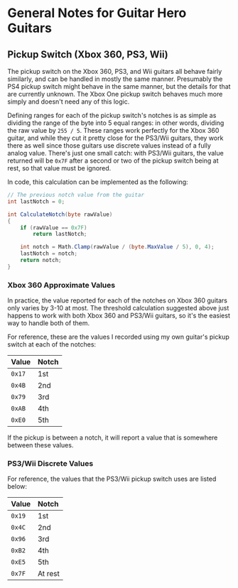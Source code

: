 # General Notes for Guitar Hero Guitars

## Pickup Switch (Xbox 360, PS3, Wii)

The pickup switch on the Xbox 360, PS3, and Wii guitars all behave fairly similarly, and can be handled in mostly the same manner. Presumably the PS4 pickup switch might behave in the same manner, but the details for that are currently unknown. The Xbox One pickup switch behaves much more simply and doesn't need any of this logic.

Defining ranges for each of the pickup switch's notches is as simple as dividing the range of the byte into 5 equal ranges: in other words, dividing the raw value by `255 / 5`. These ranges work perfectly for the Xbox 360 guitar, and while they cut it pretty close for the PS3/Wii guitars, they work there as well since those guitars use discrete values instead of a fully analog value. There's just one small catch: with PS3/Wii guitars, the value returned will be `0x7F` after a second or two of the pickup switch being at rest, so that value must be ignored.

In code, this calculation can be implemented as the following:

```cs
// The previous notch value from the guitar
int lastNotch = 0;

int CalculateNotch(byte rawValue)
{
    if (rawValue == 0x7F)
        return lastNotch;

    int notch = Math.Clamp(rawValue / (byte.MaxValue / 5), 0, 4);
    lastNotch = notch;
    return notch;
}
```

### Xbox 360 Approximate Values

In practice, the value reported for each of the notches on Xbox 360 guitars only varies by 3-10 at most. The threshold calculation suggested above just happens to work with both Xbox 360 and PS3/Wii guitars, so it's the easiest way to handle both of them.

For reference, these are the values I recorded using my own guitar's pickup switch at each of the notches:

| Value  | Notch |
| :----  | :---- |
| `0x17` | 1st   |
| `0x4B` | 2nd   |
| `0x79` | 3rd   |
| `0xAB` | 4th   |
| `0xE0` | 5th   |

If the pickup is between a notch, it will report a value that is somewhere between these values.

### PS3/Wii Discrete Values

For reference, the values that the PS3/Wii pickup switch uses are listed below:

| Value  | Notch   |
| :----  | :----   |
| `0x19` | 1st     |
| `0x4C` | 2nd     |
| `0x96` | 3rd     |
| `0xB2` | 4th     |
| `0xE5` | 5th     |
| `0x7F` | At rest |
